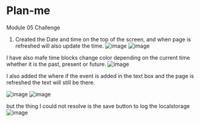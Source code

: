 # Plan-me
Module 05 Challenge


1) Created the Date and time on the top of the screen, and when page is refreshed will also update the time.
![image](https://user-images.githubusercontent.com/113658138/201496264-5e45d732-f971-4803-8189-5b940aee7c0c.png)
![image](https://user-images.githubusercontent.com/113658138/201496272-c3af11ba-d765-40f4-ba9f-f6fb104f92c5.png)


I have also mafe time blocks change color depending on the current time whether it is the past, present or future.
![image](https://user-images.githubusercontent.com/113658138/201496318-c4435e23-cec8-4520-8a6d-9d3ec67c9c40.png)

I also added the where if the event is added in the text box and the page is refreshed the text will still be there. 

![image](https://user-images.githubusercontent.com/113658138/201496389-e71d5331-32c2-4ea7-ad1f-66cd756de2dc.png)
![image](https://user-images.githubusercontent.com/113658138/201496401-330a1e3d-b924-424e-ab15-923ce16e15eb.png)

but the thing I could not resolve is the save button to log the localstorage
![image](https://user-images.githubusercontent.com/113658138/201496422-6c204d89-e841-4f19-bb96-771c3edbc7f2.png)
